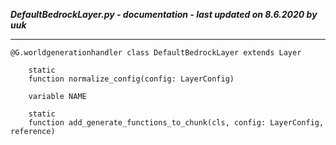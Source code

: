 ***DefaultBedrockLayer.py - documentation - last updated on 8.6.2020 by uuk***
___

    @G.worldgenerationhandler class DefaultBedrockLayer extends Layer

        static
        function normalize_config(config: LayerConfig)

        variable NAME

        static
        function add_generate_functions_to_chunk(cls, config: LayerConfig, reference)